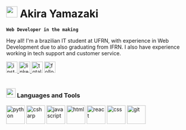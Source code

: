 <h1>
  <span>
    <img src="https://media.tenor.com/OEAjabUzGKEAAAAi/microsoft-computer.gif"
      height="30"
      </span>
    Akira Yamazaki</h1>
    
**`Web Developer in the making`**

Hey all! I'm a brazilian IT student at UFRN, with experience in Web Development due to also graduating from IFRN. I also have experience working in tech support and customer service.

<div align="left">
  <a href="https://instagram.com/akiraymzk" target="_blank">
    <img alt="instagram" title="Follow me on Instagram!" src="https://img.shields.io/static/v1?message=Instagram&logo=instagram&label=&color=E4405F&logoColor=white&labelColor=&style=for-the-badge" height="30" alt="instagram logo"  />
  </a>
  <a href="https://www.linkedin.com/in/akira-yamazaki/" target="_blank">
    <img alt="linkedin" title="Take a look at my LinkedIn" src="https://img.shields.io/static/v1?message=LinkedIn&logo=linkedin&label=&color=0077B5&logoColor=white&labelColor=&style=for-the-badge" height="30" alt="linkedin logo"  />
  </a>
  <a href="https://github.com/yamazakira?tab=repositories&sort=stargazers">
    <img alt="total stars" title="Total stars on GitHub" src="https://custom-icon-badges.demolab.com/github/stars/yamazakira?color=55960c&style=for-the-badge&labelColor=488207&logo=star" height="30" /></a>
  <a href="https://github.com/yamazakira?tab=followers">
    <img alt="followers" title="Follow me on Github!" src="https://custom-icon-badges.demolab.com/github/followers/yamazakira?color=236ad3&labelColor=1155ba&style=for-the-badge&logo=person-add&label=Follow&logoColor=white" height="30" /></a>
</div>

#
<h3>
  <span>
    <img src="https://custom-doodle.com/wp-content/uploads/doodle/windows-95-spin-disc-icon-doodle/windows-95-spin-disc-icon-doodle.gif"
      height="25"
      </span>
    Languages and Tools</h3>

<div align="left">
  <img alt="python" height="50" src="https://cdn.jsdelivr.net/gh/devicons/devicon@latest/icons/python/python-original.svg" />
  <img alt="csharp" height="50" src="https://cdn.jsdelivr.net/gh/devicons/devicon@latest/icons/csharp/csharp-original.svg" />
  <img alt="javascript" height="50" src="https://cdn.jsdelivr.net/gh/devicons/devicon@latest/icons/javascript/javascript-original.svg" />
  <img alt="html" height="50" src="https://cdn.jsdelivr.net/gh/devicons/devicon@latest/icons/react/react-original.svg" />
  <img alt="react" height="50" src="https://cdn.jsdelivr.net/gh/devicons/devicon@latest/icons/html5/html5-original.svg" />
  <img alt="css" height="50" src="https://cdn.jsdelivr.net/gh/devicons/devicon@latest/icons/css3/css3-original.svg" />
  <img alt="git" height="50" src="https://cdn.jsdelivr.net/gh/devicons/devicon@latest/icons/git/git-original.svg" />
</div>
